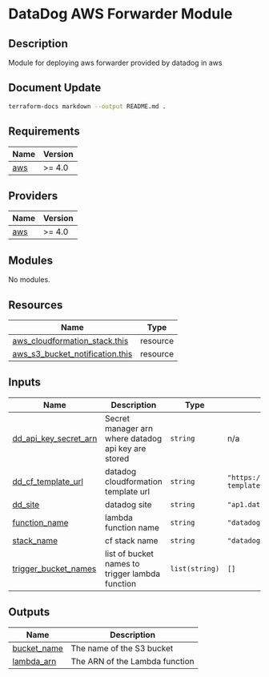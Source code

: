 # DataDog AWS Forwarder Module

## Description

Module for deploying aws forwarder provided by datadog in aws

## Document Update

```bash
terraform-docs markdown --output README.md .
```

<!-- BEGIN_TF_DOCS -->
## Requirements

| Name | Version |
|------|---------|
| <a name="requirement_aws"></a> [aws](#requirement\_aws) | >= 4.0 |

## Providers

| Name | Version |
|------|---------|
| <a name="provider_aws"></a> [aws](#provider\_aws) | >= 4.0 |

## Modules

No modules.

## Resources

| Name | Type |
|------|------|
| [aws_cloudformation_stack.this](https://registry.terraform.io/providers/hashicorp/aws/latest/docs/resources/cloudformation_stack) | resource |
| [aws_s3_bucket_notification.this](https://registry.terraform.io/providers/hashicorp/aws/latest/docs/resources/s3_bucket_notification) | resource |

## Inputs

| Name | Description | Type | Default | Required |
|------|-------------|------|---------|:--------:|
| <a name="input_dd_api_key_secret_arn"></a> [dd\_api\_key\_secret\_arn](#input\_dd\_api\_key\_secret\_arn) | Secret manager arn where datadog api key are stored | `string` | n/a | yes |
| <a name="input_dd_cf_template_url"></a> [dd\_cf\_template\_url](#input\_dd\_cf\_template\_url) | datadog cloudformation template url | `string` | `"https://datadog-cloudformation-template.s3.amazonaws.com/aws/forwarder/latest.yaml"` | no |
| <a name="input_dd_site"></a> [dd\_site](#input\_dd\_site) | datadog site | `string` | `"ap1.datadoghq.com"` | no |
| <a name="input_function_name"></a> [function\_name](#input\_function\_name) | lambda function name | `string` | `"datadog-forwarder"` | no |
| <a name="input_stack_name"></a> [stack\_name](#input\_stack\_name) | cf stack name | `string` | `"datadog-forwarder"` | no |
| <a name="input_trigger_bucket_names"></a> [trigger\_bucket\_names](#input\_trigger\_bucket\_names) | list of bucket names to trigger lambda function | `list(string)` | `[]` | no |

## Outputs

| Name | Description |
|------|-------------|
| <a name="output_bucket_name"></a> [bucket\_name](#output\_bucket\_name) | The name of the S3 bucket |
| <a name="output_lambda_arn"></a> [lambda\_arn](#output\_lambda\_arn) | The ARN of the Lambda function |
<!-- END_TF_DOCS -->